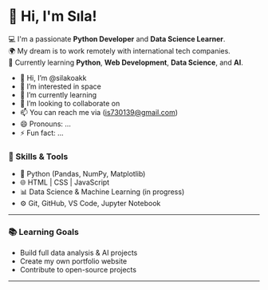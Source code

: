 # 👋 Hi, I'm Sıla!

💻 I'm a passionate **Python Developer** and **Data Science Learner**.  
🌍 My dream is to work remotely with international tech companies.  
🚀 Currently learning **Python**, **Web Development**, **Data Science**, and **AI**.  

- 👋 Hi, I’m @silakoakk
- 👀 I’m interested in space 
- 🌱 I’m currently learning 
- 💞️ I’m looking to collaborate on 
- 📫 You can reach me via (is730139@gmail.com)
- 😄 Pronouns: ...
- ⚡ Fun fact: ...

### 🧠 Skills & Tools
- 🐍 Python (Pandas, NumPy, Matplotlib)
- 🌐 HTML | CSS | JavaScript
- 📊 Data Science & Machine Learning (in progress)
- ⚙️ Git, GitHub, VS Code, Jupyter Notebook  

---

### 📚 Learning Goals
- Build full data analysis & AI projects  
- Create my own portfolio website  
- Contribute to open-source projects
---


<!---
silakoakk/silakoakk is a ✨ special ✨ repository because its `README.md` (this file) appears on your GitHub profile.
You can click the Preview link to take a look at your changes.
--->
